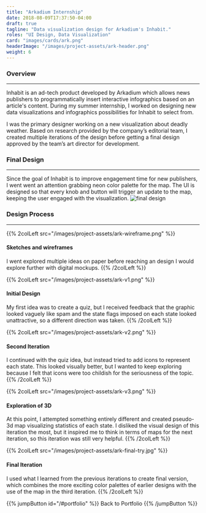 ```yaml
---
title: "Arkadium Internship"
date: 2018-08-09T17:37:50-04:00
draft: true
tagline: "Data visualization design for Arkadium's Inhabit."
roles: "UI Design, Data Visualization"
card: "images/cards/ark.png"
headerImage: "/images/project-assets/ark-header.png"
weight: 6
---
```


### Overview
---
Inhabit is an ad-tech product developed by Arkadium which allows news publishers to programmatically insert interactive infographics based on an article's content. During my summer internship, I worked on designing new data visualizations and infographics possibilities for Inhabit to select from.

I was the primary designer working on a new visualization about deadly weather. Based on research provided by the company’s editorial team, I created multiple iterations of the design before getting a final design approved by the team’s art director for development.

### Final Design
---
Since the goal of Inhabit is to improve engagement time for new publishers, I went went an attention grabbing neon color palette for the map. The UI is designed so that every knob and button will trigger an update to the map, keeping the user engaged with the visualization.
![final design](/images/project-assets/ark-finaldesign.png)

### Design Process
---

{{% 2colLeft src="/images/project-assets/ark-wireframe.png" %}}
#### Sketches and wireframes
I went explored multiple ideas on paper before reaching an design I would explore further with digital mockups.
{{% /2colLeft %}}

{{% 2colLeft src="/images/project-assets/ark-v1.png" %}}
#### Initial Design
My first idea was to create a quiz, but I received feedback that the graphic looked vaguely like spam and the state flags imposed on each state looked unattractive, so a different direction was taken.
{{% /2colLeft %}}

{{% 2colLeft src="/images/project-assets/ark-v2.png" %}}
#### Second Iteration
I continued with the quiz idea, but instead tried to add icons to represent each state. This looked visually better, but I wanted to keep exploring because I felt that icons were too childish for the seriousness of the topic.
{{% /2colLeft %}}

{{% 2colLeft src="/images/project-assets/ark-v3.png" %}}
#### Exploration of 3D
At this point, I attempted something entirely different and created pseudo-3d map visualizing statistics of each state. I disliked the visual design of this iteration the most, but it inspired me to think in terms of maps for the next iteration, so this iteration was still very helpful.
{{% /2colLeft %}}

{{% 2colLeft src="/images/project-assets/ark-final-try.jpg" %}}
#### Final Iteration
I used what I learned from the previous iterations to create final version, which combines the more exciting color palettes of earlier designs with the use of the map in the third iteration.
{{% /2colLeft %}}

{{% jumpButton id="/#portfolio" %}} Back to Portfolio {{% /jumpButton %}}